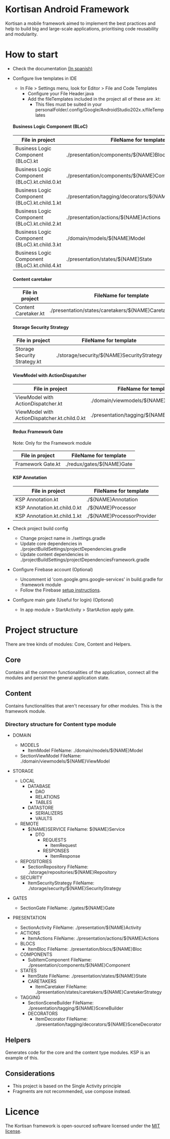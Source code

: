 # Kortisan Android Framework
Kortisan a mobile framework aimed to implement the best practices and help to build big and 
large-scale applications, prioritising code reusability and modularity.



# How to start
+ Check the documentation [(In spanish)](https://docs.google.com/document/d/1wuJT3hf586eP1Cgk791YWSEfBMrYi3ZrScmb3qDwFg4/edit?usp=sharing)
+ Configure live templates in IDE
  + In File > Settings menu, look for Editor > File and Code Templates
    + Configure your File Header.java
    + Add the fileTemplates included in the project all of these are .kt:
        + This files must be suited in your personalFolder/.config/Google/AndroidStudio202x.x/fileTemplates 
  
  #### Business Logic Component (BLoC)

  | File in project | FileName for template |
  |------|----------|
  | Business Logic Component (BLoC).kt | ./presentation/components/${NAME}Bloc |
  | Business Logic Component (BLoC).kt.child.0.kt | ./presentation/components/${NAME}Component |
  | Business Logic Component (BLoC).kt.child.1.kt | ./presentation/tagging/decorators/${NAME}SceneDecorator |
  | Business Logic Component (BLoC).kt.child.2.kt | ./presentation/actions/${NAME}Actions |
  | Business Logic Component (BLoC).kt.child.3.kt | ./domain/models/${NAME}Model |
  | Business Logic Component (BLoC).kt.child.4.kt | ./presentation/states/${NAME}State |

  #### Content caretaker

  | File in project | FileName for template |
  |------|----------|
  | Content Caretaker.kt | ./presentation/states/caretakers/${NAME}CaretakerStrategy |

  #### Storage Security Strategy

  | File in project | FileName for template |
  |------|----------|
  | Storage Security Strategy.kt | ./storage/security/${NAME}SecurityStrategy |

  #### ViewModel with ActionDispatcher

  | File in project | FileName for template |
  |------|----------|
  | ViewModel with ActionDispatcher.kt | ./domain/viewmodels/${NAME}ViewModel |
  | ViewModel with ActionDispatcher.kt.child.0.kt | ./presentation/tagging/${NAME}SceneBuilder |

  #### Redux Framework Gate
  Note: Only for the Framework module

  | File in project | FileName for template |
  |------|----------|
  | Framework Gate.kt | ./redux/gates/${NAME}Gate |

  #### KSP Annotation

  | File in project | FileName for template |
  |------|----------|
  | KSP Annotation.kt | ./${NAME}Annotation |
  | KSP Annotation.kt.child.0.kt | ./${NAME}Processor |
  | KSP Annotation.kt.child.1.kt | ./${NAME}ProcessorProvider |

+ Check project build config
  + Change project name in ./settings.gradle
  + Update core dependencies in ./projectBuildSettings/projectDependencies.gradle
  + Update content dependencies in ./projectBuildSettings/projectDependenciesFramework.gradle
+ Configure Firebase account (Optional)
  + Uncomment id 'com.google.gms.google-services' in build.gradle for :framework module
  + Follow the Firebase [setup instructions](https://firebase.google.com/docs/android/setup).
+ Configure main gate (Useful for login) (Optional)
  + In app module > StartActivity > StartAction apply gate.

# Project structure
There are tree kinds of modules: Core, Content and Helpers.

## Core
Contains all the common functionalities of the application, connect all the modules and persist
the general application state.

## Content
Contains functionalities that aren't necessary for other modules. This is the framework module.

### Directory structure for Content type module
+ DOMAIN
    + MODELS
        + ItemModel FileName: ./domain/models/${NAME}Model
    + SectionViewModel FileName: ./domain/viewmodels/${NAME}ViewModel

+ STORAGE
    + LOCAL
        + DATABASE
            + DAO
            + RELATIONS
            + TABLES
        + DATASTORE
            + SERIALIZERS
            + VAULTS
    + REMOTE
        + ${NAME}SERVICE FileName: ${NAME}Service
            + DTO
                + REQUESTS
                    + ItemRequest
                + RESPONSES
                    + ItemResponse
    + REPOSITORIES
        + SectionRepository FileName: ./storage/repositories/${NAME}Repository
    + SECURITY
        + ItemSecurityStrategy FileName: ./storage/security/${NAME}SecurityStrategy

+ GATES
    + SectionGate FileName: ./gates/${NAME}Gate

+ PRESENTATION
    + SectionActivity FileName: ./presentation/${NAME}Activity
    + ACTIONS
        + ItemActions FileName: ./presentation/actions/${NAME}Actions
    + BLOCS
        + ItemBloc FileName: ./presentation/blocs/${NAME}Bloc
    + COMPONENTS
        + SubItemComponent FileName: ./presentation/components/${NAME}Component
    + STATES
        + ItemState FileName: ./presentation/states/${NAME}State
        + CARETAKERS
           + ItemCaretaker FileName: ./presentation/states/caretakers/${NAME}CaretakerStrategy
    + TAGGING
        + SectionSceneBuilder FileName: ./presentation/tagging/${NAME}SceneBuilder
        + DECORATORS
            + ItemDecorator FileName: ./presentation/tagging/decorators/${NAME}SceneDecorator

## Helpers
Generates code for the core and the content type modules. KSP is an example of this.

## Considerations
+ This project is based on the Single Activity principle
+ Fragments are not recommended, use compose instead.

# Licence
The Kortisan framework is open-sourced software licensed under the
[MIT license](https://opensource.org/licenses/MIT).
